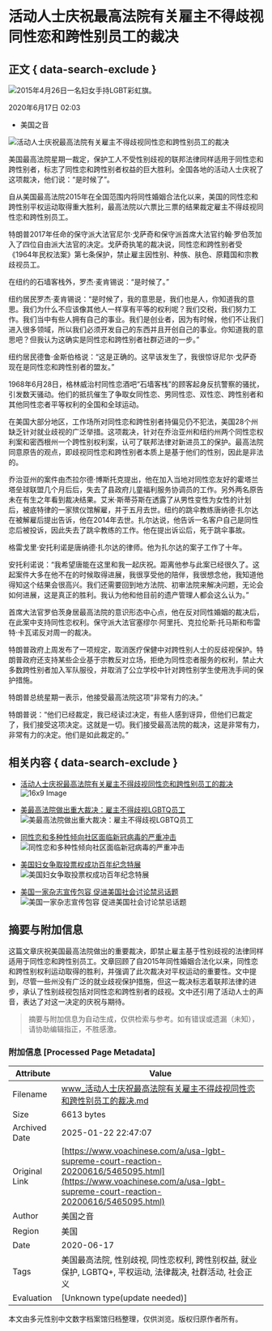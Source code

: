 # 活动人士庆祝最高法院有关雇主不得歧视同性恋和跨性别员工的裁决

## 正文 { data-search-exclude }


![2015年4月26日一名妇女手持LGBT彩虹旗。](https://gdb.voanews.com/ac6c9928-e9ed-4093-b166-e48bc05b9549_cx0_cy10_cw0_w1023_r1_s.jpg)

2020年6月17日 02:03  
- 美国之音

![活动人士庆祝最高法院有关雇主不得歧视同性恋和跨性别员工的裁决](https://gdb.voanews.com/48c62253-d57e-4be6-a9ad-854e5e4d3640_tv_b1_w250_r1.jpg)

美国最高法院星期一裁定，保护工人不受性别歧视的联邦法律同样适用于同性恋和跨性别者，标志了同性恋和跨性别者权益的巨大胜利。全国各地的活动人士庆祝了这项裁决，他们说：“是时候了”。

自从美国最高法院2015年在全国范围内将同性婚姻合法化以来，美国的同性恋和跨性别平权运动取得重大胜利，最高法院以六票比三票的结果裁定雇主不得歧视同性恋和跨性别员工。

特朗普2017年任命的保守派大法官尼尔·戈萨奇和保守派首席大法官约翰·罗伯茨加入了四位自由派大法官的决定。戈萨奇执笔的裁决说，同性恋和跨性别者受《1964年民权法案》第七条保护，禁止雇主因性别、种族、肤色、原籍国和宗教歧视员工。

在纽约的石墙客栈外，罗杰·麦肯锡说：“是时候了。”

纽约居民罗杰·麦肯锡说：“是时候了，我的意思是，我们也是人，你知道我的意思。我们为什么不应该像其他人一样享有平等的权利呢？我们交税，我们努力工作。我们当中有些人拥有自己的事业。我们是创业者，因为有时候，他们不让我们进入很多领域，所以我们必须开发自己的东西并且开创自己的事业。你知道我的意思吧？但我认为这确实是同性恋和跨性别者社群迈进的一步。”

纽约居民德鲁·金斯伯格说：“这是正确的。这早该发生了，我很惊讶尼尔·戈萨奇现在是同性恋和跨性别者的盟友。”

1968年6月28日，格林威治村同性恋酒吧“石墙客栈”的顾客起身反抗警察的骚扰，引发数天骚动。他们的抵抗催生了争取女同性恋、男同性恋、双性恋、跨性别者和其他同性恋者平等权利的全国和全球运动。

在美国大部分地区，工作场所对同性恋和跨性别者持偏见仍不犯法，美国28个州缺乏针对就业歧视的广泛举措。这项裁决，针对在乔治亚州和纽约州两个同性恋权利案和密西根州一个跨性别权利案，认可了联邦法律对新进员工的保护。最高法院同意原告的观点，即歧视同性恋和跨性别者本质上是基于他们的性别，因此是非法的。

乔治亚州的案件由杰拉尔德·博斯托克提出，他在加入当地对同性恋友好的霍塔兰塔垒球联盟几个月后后，失去了县政府儿童福利服务协调员的工作。另外两名原告未在有生之年看到裁决结果。艾米·斯蒂芬斯在透露了从男性变性为女性的计划后，被底特律的一家殡仪馆解雇，并于五月去世。纽约的跳伞教练唐纳德·扎尔达在被解雇后提出告诉，他在2014年去世。扎尔达说，他告诉一名客户自己是同性恋后被投诉，因此失去了跳伞教练的工作。他在提出诉讼后，死于跳伞事故。

格雷戈里·安托利诺是唐纳德·扎尔达的律师。他为扎尔达的案子工作了十年。

安托利诺说：“我希望唐能在这里和我一起庆祝。距离他参与此案已经很久了。这起案件大多在他不在的时候取得进展，我很享受他的陪伴，我很想念他，我知道他得知这个结果会很高兴。我们还需要回到地方法院、初审法院来解决问题，无论会如何进展，这是真正的胜利。我认为他和他目前的遗产管理人都会这么认为。”

首席大法官罗伯茨身居最高法院的意识形态中心点，他在反对同性婚姻的裁决后，在此案中支持同性恋权利。保守派大法官塞缪尔·阿里托、克拉伦斯·托马斯和布雷特·卡瓦诺反对周一的裁决。

特朗普政府上周发布了一项规定，取消医疗保健中对跨性别人士的反歧视保护。特朗普政府还支持某些企业基于宗教反对立场，拒绝为同性恋者服务的权利，禁止大多数跨性别者加入军队服役，并取消了公立学校中针对跨性别学生使用洗手间的保护措施。

特朗普总统星期一表示，他接受最高法院这项“非常有力的决。”

特朗普说：“他们已经裁定，我已经读过决定，有些人感到讶异，但他们已裁定了，我们接受这项决定。这就是一切。我们接受最高法院的裁决，这是非常有力，非常有力的决定。他们是如此裁定的。”

## 相关内容 { data-search-exclude }

-   [活动人士庆祝最高法院有关雇主不得歧视同性恋和跨性别员工的裁决](https://www.voachinese.com/a/react-to-lgbtq-workplace-protection-ruling/5465211.html)
    ![16x9 Image](https://gdb.voanews.com/48c62253-d57e-4be6-a9ad-854e5e4d3640_tv_b1_w100_r1.jpg)
    
-   [美最高法院做出重大裁决：雇主不得歧视LGBTQ员工](https://www.voachinese.com/a/us-supreme-court-says-employers-cannot-discriminate-against-lgbtq-workers-20200615/5464370.html)
    ![美最高法院做出重大裁决：雇主不得歧视LGBTQ员工](https://gdb.voanews.com/fa8823f8-2498-492f-ae76-90ab42861597_w100_r1.jpg)
    
-   [同性恋和多种性倾向社区面临新冠病毒的严重冲击](https://www.voachinese.com/a/covid-19-to-hit-lgbt-community-especially-hard-20200416/5374870.html)
    ![同性恋和多种性倾向社区面临新冠病毒的严重冲击](https://gdb.voanews.com/c4e06757-657a-4a03-ade4-c25aaf9a44f2_cx0_cy10_cw0_w100_r1.jpg)
    
-   [美国妇女争取投票权成功百年纪念特展](https://www.voachinese.com/a/for-200-years-women-fought-for-their-rights-in-the-us-20200309/5321387.html)
    ![美国妇女争取投票权成功百年纪念特展](https://gdb.voanews.com/90bbcfdf-7a45-49b9-9450-be9bae626dbc_cx0_cy14_cw0_w100_r1.jpg)
    
-   [美国一家杂志宣传包容 促进美国社会讨论禁忌话题](https://www.voachinese.com/a/teaching-tolerance-in-the-us-at-the-school-level-20200130/5267170.html)
    ![美国一家杂志宣传包容 促进美国社会讨论禁忌话题](https://gdb.voanews.com/e1f0eefc-de80-4791-990b-d05eaa9f475a_tv_b1_w100_r1.jpg)
<!-- tcd_original_link https://www.voachinese.com/a/usa-lgbt-supreme-court-reaction-20200616/5465095.html -->


## 摘要与附加信息

<!-- tcd_abstract -->
这篇文章庆祝美国最高法院做出的重要裁决，即禁止雇主基于性别歧视的法律同样适用于同性恋和跨性别员工。文章回顾了自2015年同性婚姻合法化以来，同性恋和跨性别权利运动取得的胜利，并强调了此次裁决对平权运动的重要性。文中提到，尽管一些州没有广泛的就业歧视保护措施，但这一裁决标志着联邦法律的进步，承认了性别歧视包括对同性恋和跨性别者的歧视。文中还引用了活动人士的声音，表达了对这一决定的庆祝与期待。
<!-- tcd_abstract_end -->

> 摘要与附加信息为自动生成，仅供检索与参考。如有错误或遗漏（未知），请协助编辑指正，不胜感激。

### 附加信息 [Processed Page Metadata]

| Attribute       | Value                                  |
|-----------------|----------------------------------------|
| Filename        | www_活动人士庆祝最高法院有关雇主不得歧视同性恋和跨性别员工的裁决.md                             |
| Size            | 6613 bytes                           |
| Archived Date   | 2025-01-22 22:47:07                             |
| Original Link   | [https://www.voachinese.com/a/usa-lgbt-supreme-court-reaction-20200616/5465095.html](https://www.voachinese.com/a/usa-lgbt-supreme-court-reaction-20200616/5465095.html)                       |
| Author          | 美国之音                               |
| Region          | 美国                               |
| Date            | 2020-06-17                                 |
| Tags            | 美国最高法院, 性别歧视, 同性恋权利, 跨性别权益, 就业保护, LGBTQ+, 平权运动, 法律裁决, 社群活动, 社会正义                                 |
| Evaluation            | [Unknown type(update needed)]                                 |
<!-- tcd_table_end -->

本文由多元性别中文数字档案馆归档整理，仅供浏览。版权归原作者所有。

